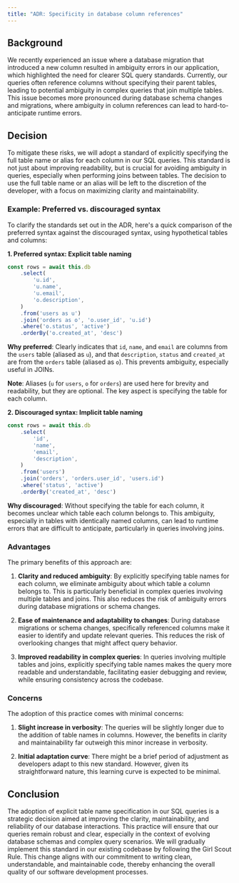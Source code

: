 ```yaml
---
title: "ADR: Specificity in database column references"
---
```


## Background

We recently experienced an issue where a database migration that introduced a new column resulted in ambiguity errors in our application, which highlighted the need for clearer SQL query standards. Currently, our queries often reference columns without specifying their parent tables, leading to potential ambiguity in complex queries that join multiple tables. This issue becomes more pronounced during database schema changes and migrations, where ambiguity in column references can lead to hard-to-anticipate runtime errors.

## Decision

To mitigate these risks, we will adopt a standard of explicitly specifying the full table name or alias for each column in our SQL queries. This standard is not just about improving readability, but is crucial for avoiding ambiguity in queries, especially when performing joins between tables. The decision to use the full table name or an alias will be left to the discretion of the developer, with a focus on maximizing clarity and maintainability.

### Example: Preferred vs. discouraged syntax

To clarify the standards set out in the ADR, here's a quick comparison of the preferred syntax against the discouraged syntax, using hypothetical tables and columns:

**1. Preferred syntax: Explicit table naming**

```ts
const rows = await this.db
    .select(
        'u.id', 
        'u.name', 
        'u.email',
        'o.description',
    )
    .from('users as u')
    .join('orders as o', 'o.user_id', 'u.id')
    .where('o.status', 'active')
    .orderBy('o.created_at', 'desc')
```

**Why preferred**: Clearly indicates that `id`, `name`, and `email` are columns from the `users` table (aliased as `u`), and that `description`, `status` and `created_at` are from the `orders` table (aliased as `o`). This prevents ambiguity, especially useful in JOINs.

**Note**: Aliases (`u` for `users`, `o` for `orders`) are used here for brevity and readability, but they are optional. The key aspect is specifying the table for each column.

**2. Discouraged syntax: Implicit table naming**

```ts
const rows = await this.db
    .select(
        'id', 
        'name', 
        'email',
        'description',
    )
    .from('users')
    .join('orders', 'orders.user_id', 'users.id')
    .where('status', 'active')
    .orderBy('created_at', 'desc')
```

**Why discouraged**: Without specifying the table for each column, it becomes unclear which table each column belongs to. This ambiguity, especially in tables with identically named columns, can lead to runtime errors that are difficult to anticipate, particularly in queries involving joins.

### Advantages

The primary benefits of this approach are:

1. **Clarity and reduced ambiguity**: By explicitly specifying table names for each column, we eliminate ambiguity about which table a column belongs to. This is particularly beneficial in complex queries involving multiple tables and joins. This also reduces the risk of ambiguity errors during database migrations or schema changes.

2. **Ease of maintenance and adaptability to changes**: During database migrations or schema changes, specifically referenced columns make it easier to identify and update relevant queries. This reduces the risk of overlooking changes that might affect query behavior.

3. **Improved readability in complex queries**: In queries involving multiple tables and joins, explicitly specifying table names makes the query more readable and understandable, facilitating easier debugging and review, while ensuring consistency across the codebase.

### Concerns

The adoption of this practice comes with minimal concerns:

1. **Slight increase in verbosity**: The queries will be slightly longer due to the addition of table names in columns. However, the benefits in clarity and maintainability far outweigh this minor increase in verbosity.

2. **Initial adaptation curve**: There might be a brief period of adjustment as developers adapt to this new standard. However, given its straightforward nature, this learning curve is expected to be minimal.

## Conclusion

The adoption of explicit table name specification in our SQL queries is a strategic decision aimed at improving the clarity, maintainability, and reliability of our database interactions. This practice will ensure that our queries remain robust and clear, especially in the context of evolving database schemas and complex query scenarios. We will gradually implement this standard in our existing codebase by following the Girl Scout Rule. This change aligns with our commitment to writing clean, understandable, and maintainable code, thereby enhancing the overall quality of our software development processes.

